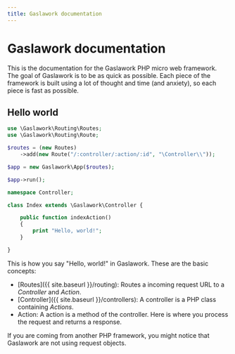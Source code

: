 ```yaml
---
title: Gaslawork documentation
---
```


# Gaslawork documentation

This is the documentation for the Gaslawork PHP micro web framework. The goal of Gaslawork is to be as quick as possible. Each piece of the framework is built using  a lot of thought and time (and anxiety), so each piece is fast as possible. 

## Hello world

```php
use \Gaslawork\Routing\Routes;
use \Gaslawork\Routing\Route;

$routes = (new Routes)
    ->add(new Route("/:controller/:action/:id", "\Controller\\"));

$app = new Gaslawork\App($routes);

$app->run();
```

```php
namespace Controller;

class Index extends \Gaslawork\Controller {

    public function indexAction()
    {
        print "Hello, world!";
    }

}
```

This is how you say "Hello, world!" in Gaslawork. These are the basic concepts:

* [Routes]({{ site.baseurl }}/routing): Routes a incoming request URL to a _Controller_ and _Action_.
* [Controller]({{ site.baseurl }}/controllers): A controller is a PHP class containing _Actions_.
* Action: A action is a method of the controller. Here is where you process the request and returns a response.

If you are coming from another PHP framework, you might notice that Gaslawork are not using request objects.